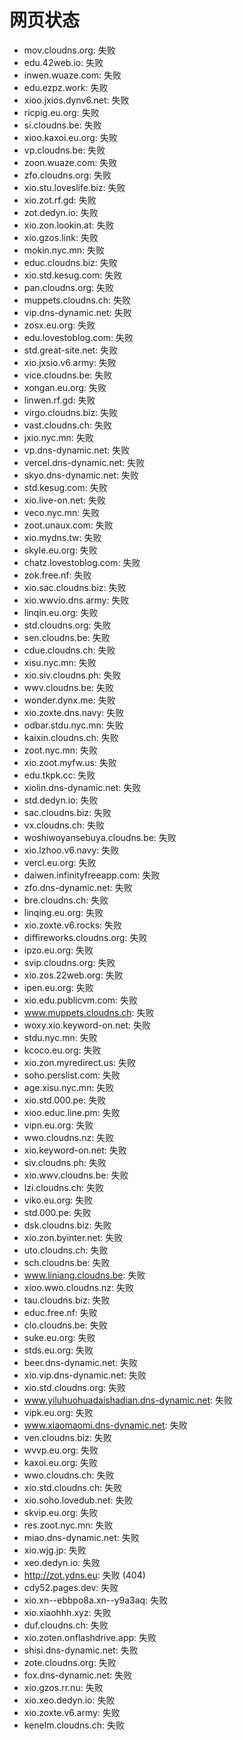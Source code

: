 # 网页状态
- mov.cloudns.org: 失败
- edu.42web.io: 失败
- inwen.wuaze.com: 失败
- edu.ezpz.work: 失败
- xioo.jxios.dynv6.net: 失败
- ricpig.eu.org: 失败
- si.cloudns.be: 失败
- xioo.kaxoi.eu.org: 失败
- vp.cloudns.be: 失败
- zoon.wuaze.com: 失败
- zfo.cloudns.org: 失败
- xio.stu.loveslife.biz: 失败
- xio.zot.rf.gd: 失败
- zot.dedyn.io: 失败
- xio.zon.lookin.at: 失败
- xio.gzos.link: 失败
- mokin.nyc.mn: 失败
- educ.cloudns.biz: 失败
- xio.std.kesug.com: 失败
- pan.cloudns.org: 失败
- muppets.cloudns.ch: 失败
- vip.dns-dynamic.net: 失败
- zosx.eu.org: 失败
- edu.lovestoblog.com: 失败
- std.great-site.net: 失败
- xio.jxsio.v6.army: 失败
- vice.cloudns.be: 失败
- xongan.eu.org: 失败
- linwen.rf.gd: 失败
- virgo.cloudns.biz: 失败
- vast.cloudns.ch: 失败
- jxio.nyc.mn: 失败
- vp.dns-dynamic.net: 失败
- vercel.dns-dynamic.net: 失败
- skyo.dns-dynamic.net: 失败
- std.kesug.com: 失败
- xio.live-on.net: 失败
- veco.nyc.mn: 失败
- zoot.unaux.com: 失败
- xio.mydns.tw: 失败
- skyle.eu.org: 失败
- chatz.lovestoblog.com: 失败
- zok.free.nf: 失败
- xio.sac.cloudns.biz: 失败
- xio.wwvio.dns.army: 失败
- linqin.eu.org: 失败
- std.cloudns.org: 失败
- sen.cloudns.be: 失败
- cdue.cloudns.ch: 失败
- xisu.nyc.mn: 失败
- xio.siv.cloudns.ph: 失败
- wwv.cloudns.be: 失败
- wonder.dynx.me: 失败
- xio.zoxte.dns.navy: 失败
- odbar.stdu.nyc.mn: 失败
- kaixin.cloudns.ch: 失败
- zoot.nyc.mn: 失败
- xio.zoot.myfw.us: 失败
- edu.tkpk.cc: 失败
- xiolin.dns-dynamic.net: 失败
- std.dedyn.io: 失败
- sac.cloudns.biz: 失败
- vx.cloudns.ch: 失败
- woshiwoyansebuya.cloudns.be: 失败
- xio.lzhoo.v6.navy: 失败
- vercl.eu.org: 失败
- daiwen.infinityfreeapp.com: 失败
- zfo.dns-dynamic.net: 失败
- bre.cloudns.ch: 失败
- linqing.eu.org: 失败
- xio.zoxte.v6.rocks: 失败
- diffireworks.cloudns.org: 失败
- ipzo.eu.org: 失败
- svip.cloudns.org: 失败
- xio.zos.22web.org: 失败
- ipen.eu.org: 失败
- xio.edu.publicvm.com: 失败
- www.muppets.cloudns.ch: 失败
- woxy.xio.keyword-on.net: 失败
- stdu.nyc.mn: 失败
- kcoco.eu.org: 失败
- xio.zon.myredirect.us: 失败
- soho.perslist.com: 失败
- age.xisu.nyc.mn: 失败
- xio.std.000.pe: 失败
- xioo.educ.line.pm: 失败
- vipn.eu.org: 失败
- wwo.cloudns.nz: 失败
- xio.keyword-on.net: 失败
- siv.cloudns.ph: 失败
- xio.wwv.cloudns.be: 失败
- lzi.cloudns.ch: 失败
- viko.eu.org: 失败
- std.000.pe: 失败
- dsk.cloudns.biz: 失败
- xio.zon.byinter.net: 失败
- uto.cloudns.ch: 失败
- sch.cloudns.be: 失败
- www.liniang.cloudns.be: 失败
- xioo.wwo.cloudns.nz: 失败
- tau.cloudns.biz: 失败
- educ.free.nf: 失败
- clo.cloudns.be: 失败
- suke.eu.org: 失败
- stds.eu.org: 失败
- beer.dns-dynamic.net: 失败
- xio.vip.dns-dynamic.net: 失败
- xio.std.cloudns.org: 失败
- www.yiluhuohuadaishadian.dns-dynamic.net: 失败
- vipk.eu.org: 失败
- www.xiaomaomi.dns-dynamic.net: 失败
- ven.cloudns.biz: 失败
- wvvp.eu.org: 失败
- kaxoi.eu.org: 失败
- wwo.cloudns.ch: 失败
- xio.std.cloudns.ch: 失败
- xio.soho.lovedub.net: 失败
- skvip.eu.org: 失败
- res.zoot.nyc.mn: 失败
- miao.dns-dynamic.net: 失败
- xio.wjg.jp: 失败
- xeo.dedyn.io: 失败
- http://zot.ydns.eu: 失败 (404)
- cdy52.pages.dev: 失败
- xio.xn--ebbpo8a.xn--y9a3aq: 失败
- xio.xiaohhh.xyz: 失败
- duf.cloudns.ch: 失败
- xio.zoten.onflashdrive.app: 失败
- shisi.dns-dynamic.net: 失败
- zote.cloudns.org: 失败
- fox.dns-dynamic.net: 失败
- xio.gzos.rr.nu: 失败
- xio.xeo.dedyn.io: 失败
- xio.zoxte.v6.army: 失败
- kenelm.cloudns.ch: 失败
